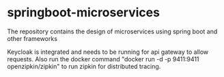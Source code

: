 # springboot-microservices

The repository contains the design of microservices using spring boot and other frameworks

Keycloak is integrated and needs to be running for api gateway to allow requests.
Also run the docker command "docker run -d -p 9411:9411 openzipkin/zipkin" to run zipkin for distributed tracing.
